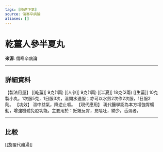 ```yaml
---
tags: [降逆下氣]
source: 傷寒卒病論
aliases: []
---
```


# 乾薑人參半夏丸

**來源**: 傷寒卒病論  

---

## 詳細資料
【製法用量】 [[乾薑]] 9克(1兩) [[人參]] 9克(1兩) [[半夏]] 18克(2兩) [[生薑]] 10克
製小丸，1次服5克，1日服3次，溫開水送服；亦可以水煎2次作2次服，1日服2劑。
【功效】
溫中益氣，降逆止嘔。
【現代應用】
現代醫學認為本方增強胃蠕動，增強機體免疫功能。主要用於：妊娠反胃，見嘔吐，納少，舌淡者。

---

## 比較
[[旋覆代赭湯]]
